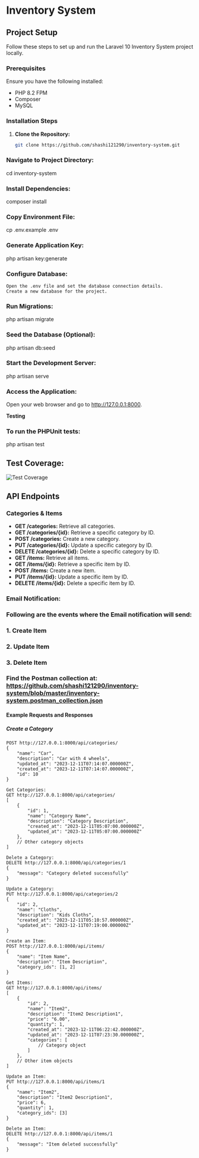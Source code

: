# Inventory System

## Project Setup

Follow these steps to set up and run the Laravel 10 Inventory System project locally.

### Prerequisites

Ensure you have the following installed:

- PHP 8.2 FPM
- Composer
- MySQL

### Installation Steps

1. **Clone the Repository:**
   ```bash
   git clone https://github.com/shashi121290/inventory-system.git

### Navigate to Project Directory:
cd inventory-system

### Install Dependencies:
composer install

### Copy Environment File:
cp .env.example .env

### Generate Application Key:
php artisan key:generate

### Configure Database:
    Open the .env file and set the database connection details.
    Create a new database for the project.

### Run Migrations:
php artisan migrate

### Seed the Database (Optional):
php artisan db:seed

### Start the Development Server:
php artisan serve

### Access the Application:
Open your web browser and go to http://127.0.0.1:8000.

**Testing**

### To run the PHPUnit tests:

php artisan test

## Test Coverage:
![Test Coverage](https://github.com/shashi121290/inventory-system/assets/153260639/7e0f105d-d3cc-4957-b77d-d156e79bbd75)

## API Endpoints

### Categories & Items

- **GET /categories:** Retrieve all categories.
- **GET /categories/{id}:** Retrieve a specific category by ID.
- **POST /categories:** Create a new category.
- **PUT /categories/{id}:** Update a specific category by ID.
- **DELETE /categories/{id}:** Delete a specific category by ID.
- **GET /items:** Retrieve all items.
- **GET /items/{id}:** Retrieve a specific item by ID.
- **POST /items:** Create a new item.
- **PUT /items/{id}:** Update a specific item by ID.
- **DELETE /items/{id}:** Delete a specific item by ID.

### Email Notification:
### Following are the events where the Email notification will send:
### 1. Create Item
### 2. Update Item
### 3. Delete Item


### Find the Postman collection at: https://github.com/shashi121290/inventory-system/blob/master/inventory-system.postman_collection.json

#### Example Requests and Responses

##### Create a Category

```http
POST http://127.0.0.1:8000/api/categories/
{
    "name": "Car",
    "description": "Car with 4 wheels",
    "updated_at": "2023-12-11T07:14:07.000000Z",
    "created_at": "2023-12-11T07:14:07.000000Z",
    "id": 10
}

Get Categories:
GET http://127.0.0.1:8000/api/categories/
[
    {
        "id": 1,
        "name": "Category Name",
        "description": "Category Description",
        "created_at": "2023-12-11T05:07:00.000000Z",
        "updated_at": "2023-12-11T05:07:00.000000Z"
    },
    // Other category objects
]

Delete a Category:
DELETE http://127.0.0.1:8000/api/categories/1
{
    "message": "Category deleted successfully"
}

Update a Category:
PUT http://127.0.0.1:8000/api/categories/2
{
    "id": 2,
    "name": "Cloths",
    "description": "Kids Cloths",
    "created_at": "2023-12-11T05:10:57.000000Z",
    "updated_at": "2023-12-11T07:19:00.000000Z"
}

Create an Item:
POST http://127.0.0.1:8000/api/items/
{
    "name": "Item Name",
    "description": "Item Description",
    "category_ids": [1, 2]
}

Get Items:
GET http://127.0.0.1:8000/api/items/
[
    {
        "id": 2,
        "name": "Item2",
        "description": "Item2 Description1",
        "price": "6.00",
        "quantity": 1,
        "created_at": "2023-12-11T06:22:42.000000Z",
        "updated_at": "2023-12-11T07:23:30.000000Z",
        "categories": [
            // Category object
        ]
    },
    // Other item objects
]

Update an Item:
PUT http://127.0.0.1:8000/api/items/1
{
    "name": "Item2",
    "description": "Item2 Description1",
    "price": 6,
    "quantity": 1,
    "category_ids": [3]
}

Delete an Item:
DELETE http://127.0.0.1:8000/api/items/1
{
    "message": "Item deleted successfully"
}
